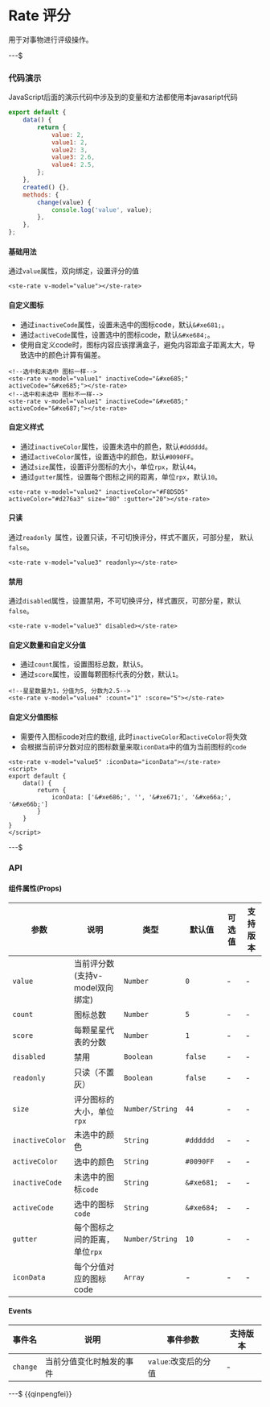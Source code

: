 # Rate 评分

用于对事物进行评级操作。

---$

### 代码演示
JavaScript后面的演示代码中涉及到的变量和方法都使用本javasaript代码
```javascript
export default {
	data() {
		return {
			value: 2,
			value1: 2,
			value2: 3,
			value3: 2.6,
			value4: 2.5,
		};
	},
	created() {},
	methods: {
		change(value) {
			console.log('value', value);
		},
	},
};
```
#### 基础用法
通过`value`属性，双向绑定，设置评分的值
```
<ste-rate v-model="value"></ste-rate>
```
#### 自定义图标
- 通过`inactiveCode`属性，设置未选中的图标code，默认`&#xe681;`。  
- 通过`activeCode`属性，设置选中的图标code，默认`&#xe684;`。  
- 使用自定义code时，图标内容应该撑满盒子，避免内容距盒子距离太大，导致选中的颜色计算有偏差。
```
<!--选中和未选中 图标一样-->
<ste-rate v-model="value1" inactiveCode="&#xe685;" activeCode="&#xe685;"></ste-rate>
<!--选中和未选中 图标不一样-->
<ste-rate v-model="value1" inactiveCode="&#xe685;" activeCode="&#xe687;"></ste-rate>
```

#### 自定义样式
- 通过`inactiveColor`属性，设置未选中的颜色，默认`#dddddd`。  
- 通过`activeColor`属性，设置选中的颜色，默认`#0090FF`。
- 通过`size`属性，设置评分图标的大小，单位`rpx`，默认`44`。
- 通过`gutter`属性，设置每个图标之间的距离，单位`rpx`，默认`10`。

```
<ste-rate v-model="value2" inactiveColor="#F8D5D5" activeColor="#d276a3" size="80" :gutter="20"></ste-rate>
```

#### 只读  
通过`readonly `属性，设置只读，不可切换评分，样式不置灰，可部分星， 默认`false`。 
```
<ste-rate v-model="value3" readonly></ste-rate>
```
#### 禁用  
通过`disabled`属性，设置禁用，不可切换评分，样式置灰，可部分星，默认`false`。 
```
<ste-rate v-model="value3" disabled></ste-rate>
```

#### 自定义数量和自定义分值  
- 通过`count`属性，设置图标总数，默认`5`。   
- 通过`score`属性，设置每颗图标代表的分数，默认`1`。 
```
<!--星星数量为1，分值为5, 分数为2.5-->
<ste-rate v-model="value4" :count="1" :score="5"></ste-rate>
```

#### 自定义分值图标
- 需要传入图标code对应的数组, 此时`inactiveColor`和`activeColor`将失效
- 会根据当前评分数对应的图标数量来取`iconData`中的值为当前图标的`code`
```
<ste-rate v-model="value5" :iconData="iconData"></ste-rate>
<script>
export default {
	data() {
		return {
			iconData: ['&#xe686;', '', '&#xe671;', '&#xe66a;', '&#xe66b;']
		}
	}
}
</script>
```

---$
### API
#### 组件属性(Props)

| 参数				| 说明							| 类型				| 默认值		| 可选值	| 支持版本	|
| ---				| ---							| ---				| ---		| ---	| ---		|
| `value`			| 当前评分数(支持v-model双向绑定)	| `Number`			| `0`		| -		| -			|
| `count`			| 图标总数						| `Number`			| `5`		| -		| -			|
| `score`			| 每颗星星代表的分数				| `Number`			| `1`		| -		| -			|
| `disabled`		| 禁用							| `Boolean`			| `false`	| -		| -			|
| `readonly `		| 只读（不置灰）					| `Boolean`			| `false`	| -		| -			|
| `size`			| 评分图标的大小，单位`rpx`		| `Number/String`	| `44`		| -		| -			|
| `inactiveColor`	| 未选中的颜色					| `String`			| `#dddddd`	| -		| -			|
| `activeColor`		| 选中的颜色						| `String`			| `#0090FF`	| -		| -			|
| `inactiveCode`	| 未选中的图标`code`				| `String`			| `&#xe681;`| -		| -			|
| `activeCode`		| 选中的图标`code`				| `String`			| `&#xe684;`| -		| -			|
| `gutter`			| 每个图标之间的距离，单位`rpx`	| `Number/String`	| `10`		| -		| -			|
| `iconData`		| 每个分值对应的图标code			| `Array`			| -			| -		| -			|


#### Events
|事件名		|说明					|事件参数				|支持版本	|
|---		|---					|---					|---		|
| `change`	|当前分值变化时触发的事件	| `value`:改变后的分值	| -			|

---$
{{qinpengfei}}